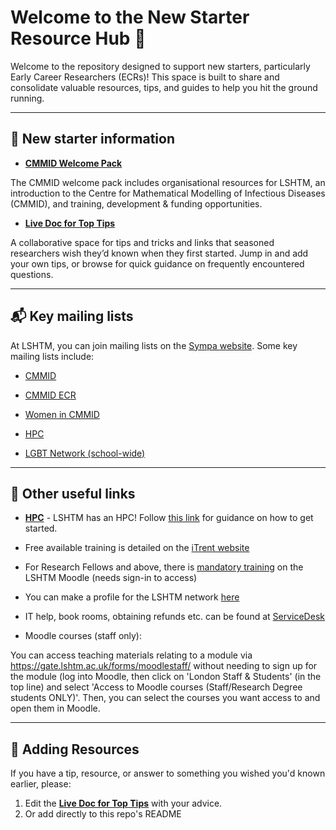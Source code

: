 # Welcome to the New Starter Resource Hub  🎉

Welcome to the repository designed to support new starters, particularly Early Career Researchers (ECRs)! This space is built to share and consolidate valuable resources, tips, and guides to help you hit the ground running.

---

## 📄 New starter information

- **[CMMID Welcome Pack](https://docs.google.com/document/d/1VNXaWhmMxEenbsPF6IYl9jQYbLRMJpqbVr3XRUqN-vo/edit?tab=t.0#heading=h.s32klk14si19)**  

The CMMID welcome pack includes organisational resources for LSHTM, an introduction to the Centre for Mathematical Modelling of Infectious Diseases (CMMID), and training, development & funding opportunities.
  
- **[Live Doc for Top Tips](https://docs.google.com/document/d/14YwqyTMRTQmhU_AdtnLv7ZnYLF-Za4Q1mTRXrW27ROM/edit?tab=t.0#heading=h.cnru3nce9gwe)**  

A collaborative space for tips and tricks and links that seasoned researchers wish they’d known when they first started. Jump in and add your own tips, or browse for quick guidance on frequently encountered questions.
  
---

## 📬 Key mailing lists

At LSHTM, you can join mailing lists on the [Sympa website](https://lists.lshtm.ac.uk/sympa). Some key mailing lists include:

- [CMMID](https://lists.lshtm.ac.uk/sympa/info/cmmid_internal_lshtm)

- [CMMID ECR](https://lists.lshtm.ac.uk/sympa/info/cmmid_ecr)

- [Women in CMMID](https://lists.lshtm.ac.uk/sympa/info/women_in_cmmid)

- [HPC](https://lists.lshtm.ac.uk/sympa/info/hpc)

- [LGBT Network (school-wide)](https://lists.lshtm.ac.uk/sympa/info/lgbtnetwork)

---

## 🔗 Other useful links

- **[HPC](https://hpcinfo.lshtm.ac.uk/)** - LSHTM has an HPC! Follow [this link](https://hpcinfo.lshtm.ac.uk/getting_started.html) for guidance on how to get started.

- Free available training is detailed on the [iTrent website](https://ce1061li.webitrent.com/ce1061li_ess/ess/dist/#/main/home/dashboard)

- For Research Fellows and above, there is [mandatory training](https://ble.lshtm.ac.uk/course/view.php?id=2831) on the LSHTM Moodle (needs sign-in to access)

- You can make a profile for the LSHTM network [here](https://profiles.lshtm.ac.uk/)

- IT help, book rooms, obtaining refunds etc. can be found at [ServiceDesk](https://lshtm.topdesk.net/tas/public/ssp/content/page/myrequests)

- Moodle courses (staff only):

You can access teaching materials relating to a module via https://gate.lshtm.ac.uk/forms/moodlestaff/ without needing to sign up for the module (log into Moodle, then click on 'London Staff & Students' (in the top line) and select 'Access to Moodle courses (Staff/Research Degree students ONLY)'. Then, you can select the courses you want access to and open them in Moodle.

---

## 📌 Adding Resources
If you have a tip, resource, or answer to something you wished you'd known earlier, please:
1. Edit the **[Live Doc for Top Tips](https://docs.google.com/document/d/14YwqyTMRTQmhU_AdtnLv7ZnYLF-Za4Q1mTRXrW27ROM/edit?tab=t.0#heading=h.cnru3nce9gwe)** with your advice.
2. Or add directly to this repo's README
